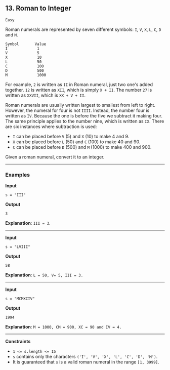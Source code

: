 ## 13. Roman to Integer

`Easy`

Roman numerals are represented by seven different symbols: `I`, `V`, `X`, `L`, `C`, `D` and `M`.


```
Symbol       Value
I             1
V             5
X             10
L             50
C             100
D             500
M             1000
```

For example, `2` is written as `II` in Roman numeral, just two one's added together. `12` is written as `XII`, which is simply `X + II`. The number `27` is written as `XXVII`, which is `XX + V + II`.

Roman numerals are usually written largest to smallest from left to right. However, the numeral for four is not `IIII`. Instead, the number four is written as `IV`. Because the one is before the five we subtract it making four. The same principle applies to the number nine, which is written as `IX`. There are six instances where subtraction is used:

* `I` can be placed before `V` (5) and `X` (10) to make 4 and 9. 
* `X` can be placed before `L` (50) and `C` (100) to make 40 and 90. 
* `C` can be placed before `D` (500) and `M` (1000) to make 400 and 900.

Given a roman numeral, convert it to an integer.

---

### Examples

**Input**
```
s = "III"
```

**Output**
```
3
```

**Explanation**: `III = 3`.

---

**Input**
```
s = "LVIII"
```

**Output**
```
58
```

**Explanation**: `L = 50, V= 5, III = 3.`

---

**Input**
```
s = "MCMXCIV"
```

**Output**
```
1994
```

**Explanation**: `M = 1000, CM = 900, XC = 90 and IV = 4.`

---

**Constraints**
* `1 <= s.length <= 15`
* `s` contains only the characters `('I', 'V', 'X', 'L', 'C', 'D', 'M')`.
* It is guaranteed that `s` is a valid roman numeral in the range `[1, 3999]`.
